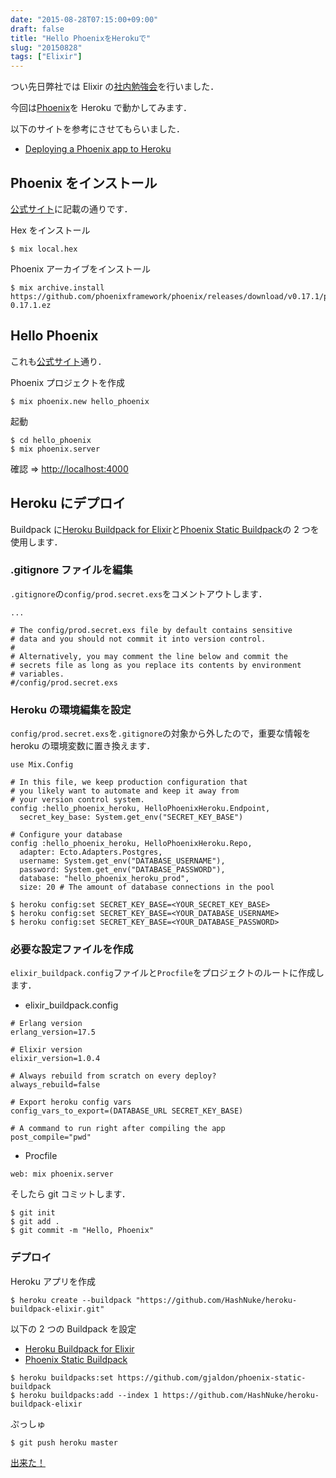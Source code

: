 ```yaml
---
date: "2015-08-28T07:15:00+09:00"
draft: false
title: "Hello PhoenixをHerokuで"
slug: "20150828"
tags: ["Elixir"]
---
```


つい先日弊社では Elixir の[社内勉強会](https://gist.github.com/chooblarin/2432345f7b11629bafd9)を行いました．

今回は[Phoenix](http://www.phoenixframework.org)を Heroku で動かしてみます．

以下のサイトを参考にさせてもらいました．

- [Deploying a Phoenix app to Heroku](http://wsmoak.net/2015/07/05/phoenix-on-heroku.html)

## Phoenix をインストール

[公式サイト](http://www.phoenixframework.org/docs/installation)に記載の通りです．

Hex をインストール

```
$ mix local.hex
```

Phoenix アーカイブをインストール

```
$ mix archive.install https://github.com/phoenixframework/phoenix/releases/download/v0.17.1/phoenix_new-0.17.1.ez
```

## Hello Phoenix

これも[公式サイト](http://www.phoenixframework.org/docs/up-and-running)通り．

Phoenix プロジェクトを作成

```
$ mix phoenix.new hello_phoenix
```

起動

```
$ cd hello_phoenix
$ mix phoenix.server
```

確認 => [http://localhost:4000](http://localhost:4000)

## Heroku にデプロイ

Buildpack に[Heroku Buildpack for Elixir](https://github.com/HashNuke/heroku-buildpack-elixir)と[Phoenix Static Buildpack](https://github.com/gjaldon/heroku-buildpack-phoenix-static)の 2 つを使用します．

### .gitignore ファイルを編集

`.gitignore`の`config/prod.secret.exs`をコメントアウトします．

```
...

# The config/prod.secret.exs file by default contains sensitive
# data and you should not commit it into version control.
#
# Alternatively, you may comment the line below and commit the
# secrets file as long as you replace its contents by environment
# variables.
#/config/prod.secret.exs
```

### Heroku の環境編集を設定

`config/prod.secret.exs`を`.gitignore`の対象から外したので，重要な情報を heroku の環境変数に置き換えます．

```
use Mix.Config

# In this file, we keep production configuration that
# you likely want to automate and keep it away from
# your version control system.
config :hello_phoenix_heroku, HelloPhoenixHeroku.Endpoint,
  secret_key_base: System.get_env("SECRET_KEY_BASE")

# Configure your database
config :hello_phoenix_heroku, HelloPhoenixHeroku.Repo,
  adapter: Ecto.Adapters.Postgres,
  username: System.get_env("DATABASE_USERNAME"),
  password: System.get_env("DATABASE_PASSWORD"),
  database: "hello_phoenix_heroku_prod",
  size: 20 # The amount of database connections in the pool
```

```
$ heroku config:set SECRET_KEY_BASE=<YOUR_SECRET_KEY_BASE>
$ heroku config:set SECRET_KEY_BASE=<YOUR_DATABASE_USERNAME>
$ heroku config:set SECRET_KEY_BASE=<YOUR_DATABASE_PASSWORD>
```

### 必要な設定ファイルを作成

`elixir_buildpack.config`ファイルと`Procfile`をプロジェクトのルートに作成します．

- elixir_buildpack.config

```
# Erlang version
erlang_version=17.5

# Elixir version
elixir_version=1.0.4

# Always rebuild from scratch on every deploy?
always_rebuild=false

# Export heroku config vars
config_vars_to_export=(DATABASE_URL SECRET_KEY_BASE)

# A command to run right after compiling the app
post_compile="pwd"
```

- Procfile

```
web: mix phoenix.server
```

そしたら git コミットします．

```
$ git init
$ git add .
$ git commit -m "Hello, Phoenix"
```

### デプロイ

Heroku アプリを作成

```
$ heroku create --buildpack "https://github.com/HashNuke/heroku-buildpack-elixir.git"
```

以下の 2 つの Buildpack を設定

- [Heroku Buildpack for Elixir](https://github.com/HashNuke/heroku-buildpack-elixir)
- [Phoenix Static Buildpack](https://github.com/gjaldon/heroku-buildpack-phoenix-static)

```
$ heroku buildpacks:set https://github.com/gjaldon/phoenix-static-buildpack
$ heroku buildpacks:add --index 1 https://github.com/HashNuke/heroku-buildpack-elixir
```

ぷっしゅ

```
$ git push heroku master
```

[出来た！](https://chooblaphoenix.herokuapp.com)

